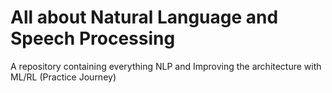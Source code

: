 # All about Natural Language and Speech Processing    
A repository containing everything NLP and Improving the architecture with ML/RL (Practice Journey)
   
                                      
